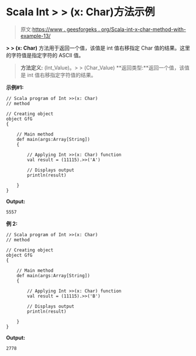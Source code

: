 # Scala Int > > (x: Char)方法示例

> 原文:[https://www . geesforgeks . org/Scala-int-x-char-method-with-example-13/](https://www.geeksforgeeks.org/scala-int-x-char-method-with-example-13/)

**> > (x: Char)** 方法用于返回一个值，该值是 int 值右移指定 Char 值的结果。这里的字符值是指定字符的 ASCII 值。

> **方法定义:** (Int_Value)。> > (Char_Value)
> **返回类型:**返回一个值，该值是 int 值右移指定字符值的结果。

**示例#1:**

```
// Scala program of Int >>(x: Char)
// method

// Creating object
object GfG
{ 

    // Main method
    def main(args:Array[String])
    {

        // Applying Int >>(x: Char) function
        val result = (11115).>>('A')

        // Displays output
        println(result)

    }
} 
```

**Output:**

```
5557

```

**例 2:**

```
// Scala program of Int >>(x: Char)
// method

// Creating object
object GfG
{ 

    // Main method
    def main(args:Array[String])
    {

        // Applying Int >>(x: Char) function
        val result = (11115).>>('B')

        // Displays output
        println(result)

    }
} 
```

**Output:**

```
2778

```